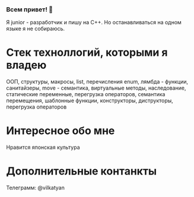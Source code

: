 ### Всем привет! 👋

Я junior - разработчик и пишу на С++. Но останавливаться на одном языке я не собираюсь. 
# Стек техноллогий, которыми я владею 
ООП, структуры, макросы, list, перечисления enum, лямбда - функции, санитайзеры, move - семантика, виртуальные методы, наследование, статические переменные, перегрузка операторов, семантика перемещения,  шаблонные функции, конструкторы, диструкторы, перегрузка операторов
# Интересное обо мне 
Нравится японская культура
# Дополнительные контанкты 
Телеграмм: @vilkatyan 
